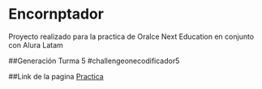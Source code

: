 # Encornptador
Proyecto realizado para la practica de Oralce Next Education en conjunto con Alura Latam

##Generación
Turma 5 #challengeonecodificador5

##Link de la pagina
[Practica](https://lamazorca.github.io/Encornptador/)
